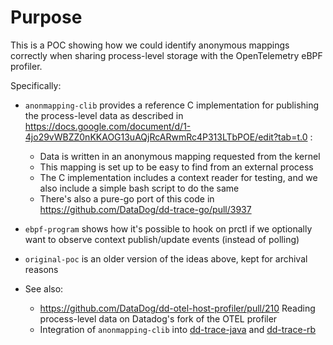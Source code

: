 # Purpose

This is a POC showing how we could identify anonymous mappings correctly when sharing process-level storage with the OpenTelemetry eBPF profiler.

Specifically:

* `anonmapping-clib` provides a reference C implementation for publishing the process-level data as described in https://docs.google.com/document/d/1-4jo29vWBZZ0nKKAOG13uAQjRcARwmRc4P313LTbPOE/edit?tab=t.0 :
    * Data is written in an anonymous mapping requested from the kernel
    * This mapping is set up to be easy to find from an external process
    * The C implementation includes a context reader for testing, and we also include a simple bash script to do the same
    * There's also a pure-go port of this code in https://github.com/DataDog/dd-trace-go/pull/3937

* `ebpf-program` shows how it's possible to hook on prctl if we optionally want to observe context publish/update events (instead of polling)

* `original-poc` is an older version of the ideas above, kept for archival reasons

* See also:
    * https://github.com/DataDog/dd-otel-host-profiler/pull/210 Reading process-level data on Datadog's fork of the OTEL profiler
    * Integration of `anonmapping-clib` into [dd-trace-java](https://github.com/DataDog/java-profiler/pull/266) and [dd-trace-rb](https://github.com/DataDog/dd-trace-rb/pull/4865)
